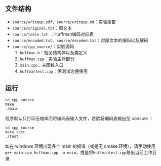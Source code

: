 ## 文件结构

- `source/writeup.pdf`、`source/writeup.md`：实验报告
- `source/original.txt`：原文本
- `source/table.txt `：Huffman编码对应表
- `source/encoded.txt`、`source/decoded.txt`：对原文本的编码以及解码
- `source/cpp_source/`：实验源码
  1. `huffman.h`：相关结构体以及类定义
  2. `huffman.cpp`：实验主体部分
  3. `main.cpp`：主函数入口
  4. `huffmantest.cpp`：供测试方便使用

## 运行

```shell
cd cpp_source
make
./main
```

程序默认只打印压缩率而将编码表输入文件，若欲将编码表输出至 console ：

```shell
cd cpp_source
make test
./test
```

如在 windows 环境出现多个 main 的报错（或是无 cmake 环境），请手动使用`g++ main.cpp huffman.cpp -o main`，或是将`huffmantest.cpp`移出当前工作目录

